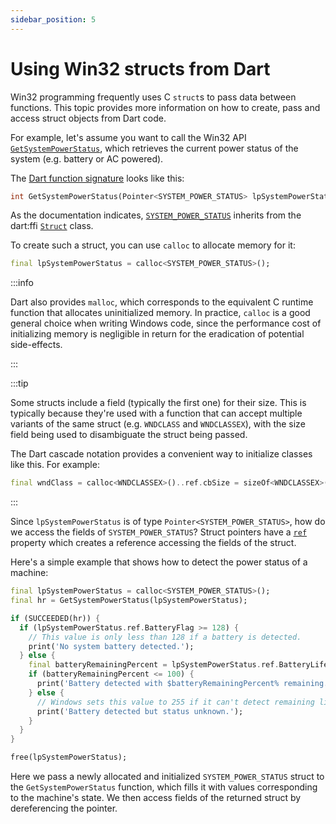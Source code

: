 ```yaml
---
sidebar_position: 5
---
```


# Using Win32 structs from Dart

Win32 programming frequently uses C `struct`s to pass data between functions.
This topic provides more information on how to create, pass and access struct
objects from Dart code.

For example, let's assume you want to call the Win32 API
[`GetSystemPowerStatus`](https://learn.microsoft.com/en-us/windows/win32/api/winbase/nf-winbase-getsystempowerstatus),
which retrieves the current power status of the system (e.g. battery or AC
powered).

The [Dart function
signature](https://pub.dev/documentation/win32/latest/winrt/GetSystemPowerStatus.html)
looks like this:

```dart
int GetSystemPowerStatus(Pointer<SYSTEM_POWER_STATUS> lpSystemPowerStatus) {}
```

As the documentation indicates,
[`SYSTEM_POWER_STATUS`](https://pub.dev/documentation/win32/latest/winrt/SYSTEM_POWER_STATUS-class.html)
inherits from the dart:ffi
[`Struct`](https://api.dart.dev/stable/2.19.6/dart-ffi/Struct-class.html) class.

To create such a struct, you can use `calloc` to allocate memory for
it:

```dart
final lpSystemPowerStatus = calloc<SYSTEM_POWER_STATUS>();
```

:::info

Dart also provides `malloc`, which corresponds to the equivalent C runtime
function that allocates uninitialized memory. In practice, `calloc` is a good
general choice when writing Windows code, since the performance cost of
initializing memory is negligible in return for the eradication of potential
side-effects.

:::

:::tip

Some structs include a field (typically the first one) for their size. This is
typically because they're used with a function that can accept multiple variants
of the same struct (e.g. `WNDCLASS` and `WNDCLASSEX`), with the size field being
used to disambiguate the struct being passed.

The Dart cascade notation provides a convenient way to initialize classes like
this. For example:

```dart
final wndClass = calloc<WNDCLASSEX>()..ref.cbSize = sizeOf<WNDCLASSEX>();
```

:::

Since `lpSystemPowerStatus` is of type `Pointer<SYSTEM_POWER_STATUS>`, how do we
access the fields of `SYSTEM_POWER_STATUS`? Struct pointers have a
[`ref`](https://api.dart.dev/stable/3.0.0/dart-ffi/StructPointer/ref.html)
property which creates a reference accessing the fields of the struct.

Here's a simple example that shows how to detect the power status of a machine:

```dart
final lpSystemPowerStatus = calloc<SYSTEM_POWER_STATUS>();
final hr = GetSystemPowerStatus(lpSystemPowerStatus);

if (SUCCEEDED(hr)) {
  if (lpSystemPowerStatus.ref.BatteryFlag >= 128) {
    // This value is only less than 128 if a battery is detected.
    print('No system battery detected.');
  } else {
    final batteryRemainingPercent = lpSystemPowerStatus.ref.BatteryLifePercent;
    if (batteryRemainingPercent <= 100) {
      print('Battery detected with $batteryRemainingPercent% remaining.');
    } else {
      // Windows sets this value to 255 if it can't detect remaining life.
      print('Battery detected but status unknown.');
    }
  }
}

free(lpSystemPowerStatus);
```

Here we pass a newly allocated and initialized `SYSTEM_POWER_STATUS` struct to
the `GetSystemPowerStatus` function, which fills it with values corresponding to
the machine's state. We then access fields of the returned struct by
dereferencing the pointer.
